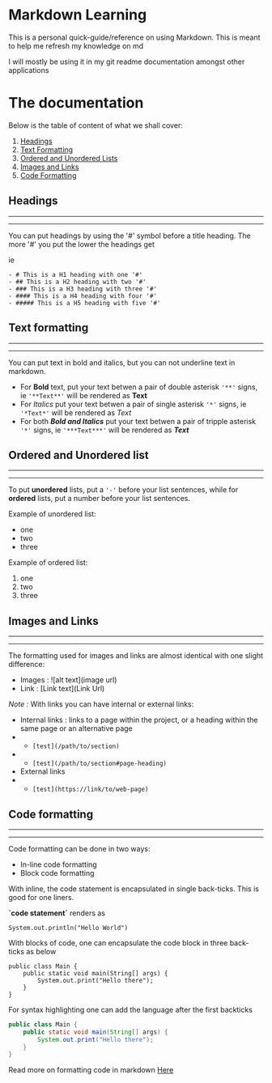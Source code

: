 # **Markdown Learning**
This is a personal quick-guide/reference on using Markdown.
This is meant to help me refresh my knowledge on md

I will mostly be using it in my git readme documentation amongst other applications



# The documentation
Below is the table of content of what we shall cover:
1. [Headings](#headings)
2. [Text Formatting](#text-formatting)
3. [Ordered and Unordered Lists](#ordered-and-unordered-list)
4. [Images and Links](#images-and-links)
5. [Code Formatting](#code-formatting)


## Headings
---
---
You can put headings by using the '#' symbol before a title heading.
The more '#' you put the lower the headings get

ie 
```
- # This is a H1 heading with one '#'
- ## This is a H2 heading with two '#'
- ### This is a H3 heading with three '#'
- #### This is a H4 heading with four '#'
- ##### This is a H5 heading with five '#'
```

## Text formatting
---
---
You can put text in bold and italics, but you can not underline text in markdown.

- For **Bold** text, put your text betwen a pair of double asterisk `'**'` signs, ie `'**Text**'` will be rendered as **Text**
- For *Italics* put your text betwen a pair of single asterisk `'*'` signs, ie `'*Text*'` will be rendered as *Text*
- For both ***Bold and Italics*** put your text betwen a pair of tripple asterisk `'*'` signs, ie `'***Text***'` will be rendered as ***Text***


## Ordered and Unordered list
---
---
To put **unordered** lists, put a `'-'` before your list sentences, while for **ordered** lists, put a number before your list sentences.

Example of unordered list:
- one 
- two
- three

Example of ordered list:
1. one
2. two
3. three

## Images and Links
---
---
The formatting used for images and links are almost identical with one slight difference:

- Images : \![alt text](image url)
- Link : \[Link text](Link Url)

*Note :* With links you can have internal or external links:
- Internal links : links to a page within the project, or a heading within the same page or an alternative page
- - `[test](/path/to/section)`
- - `[test](/path/to/section#page-heading)`
- External links 
- - `[test](https://link/to/web-page)`



## Code formatting
---
---
Code formatting can be done in two ways:
- In-line code formatting
- Block code formatting

With inline, the code statement is encapsulated in single back-ticks. This is good for one liners.

**\`code statement`** renders as 

`System.out.println("Hello World")`



With blocks of code, one can encapsulate the code block in three back-ticks as below

```
public class Main {
    public static void main(String[] args) {
        System.out.print("Hello there");   
    }
}
```

For syntax highlighting one can add the language after the first backticks 

```java
public class Main {
    public static void main(String[] args) {
        System.out.print("Hello there");   
    }
}
```
Read more on formatting code in markdown [Here](https://www.freecodecamp.org/news/how-to-format-code-in-markdown/#:~:text=There%20are%20two%20ways%20to,will%20apply%20syntax%20highlighting%20to.)
